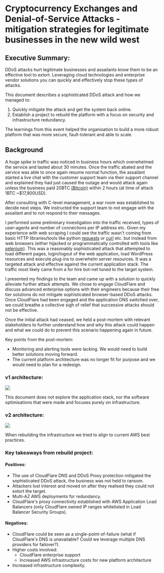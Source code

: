 # Cryptocurrency Exchanges and Denial-of-Service Attacks - mitigation strategies for legitimate businesses in the new wild west

## Executive Summary:

DDoS attacks hurt legitimate businesses and assailants know them to be an effective tool to extort. Leveraging cloud technologies and enterprise vendor solutions you can quickly and effectively stop these types of attacks.

This document describes a sophisticated DDoS attack and how we managed to:

1. Quickly mitigate the attack and get the system back online.
2. Establish a project to rebuild the platform with a focus on security and infrastructure redundancy.

The learnings from this event helped the organisation to build a more robust platform that was more secure, fault-tolerant and able to scale.

## Background

A huge spike in traffic was noticed in business hours which overwhelmed the service and lasted about 30 minutes. Once the traffic abated and the service was able to once again resume normal function, the assailant started a live chat with the customer support team via their support channel and explained they had just caused the outage and would attack again unless the business paid 20BTC [(Bitcoin)](https://bitcoin.org/en/) within 2 hours (at time of attack 1BTC ~$17,900USD).

After consulting with C-level management, a war room was established to decide next steps. We instructed the support team to not engage with the assailant and to not respond to their messages.

I performed some preliminary investigation into the traffic received, types of user-agents and number of connections per IP address etc. Given my experience with web scraping I could see the traffic wasn't coming from basic HTTP libraries/tools like python [requests](https://requests.readthedocs.io/en/master/) or [curl](https://curl.haxx.se/) etc. but instead from web browsers (either hijacked or programmatically controlled with tools like [selenium](https://www.selenium.dev/documentation/en/)). This was a reasonably sophisticated attack that attempted to load different pages, login/logout of the web application, load WordPress resources and execute plug-ins to overwhelm server resources. It was a targeted attack and effective against the current application stack. The traffic most likely came from a for hire bot-net tuned to the target system.

I presented my findings to the team and came up with a solution to quickly alleviate further attack attempts. We chose to engage CloudFlare and discuss advanced enterprise options with their engineers because their free tier solutions do not mitigate sophisticated browser-based DDoS attacks. Once CloudFlare had been engaged and the application DNS switched over, we could breathe a collective sigh of relief that successive attacks should not be effective.

Once the initial attack had ceased, we held a post-mortem with relevant stakeholders to further understand how and why this attack could happen and what we could do to prevent this scenario happening again in future.

Key points from the post-mortem:

- Monitoring and alerting tools were lacking. We would need to build better solutions moving forward.
- The current platform architecture was no longer fit for purpose and we would need to plan for a redesign.

### v1 architecture:

<img src="http://yuml.me/diagram/scruffy/class/[note: Original v1 architecture{bg:wheat}],[User]<->[Route53 DNS Lookup],[User]->[EC2 Instance (app)],[EC2 Instance (app)]<->[Cache],[EC2 Instance (app)]<->[Database]"/>

This document does not explore the application stack, nor the software optimisations that were made and focuses purely on infrastructure.

### v2 architecture:

<img src="http://yuml.me/diagram/scruffy/class/[note: Target v2 architecture{bg:wheat}],[User]<->[CloudFlare DNS Lookup],[User]<->[CloudFlare DDoS Protection Proxy]<->[EC2 Application LB N+1 Multi-AZ],[EC2 Application LB N+1 Multi-AZ]<->[EC2 AutoScaling Group Instances N..],[EC2 AutoScaling Group Instances N..]<->[Cache],[EC2 AutoScaling Group Instances N..]<->[Database]"/>

When rebuilding the infrastructure we tried to align to current AWS best practices.

### Key takeaways from rebuild project:

#### Positives:
- The use of CloudFlare DNS and DDoS Proxy protection mitigated the sophisticated DDoS attack, the business was not held to ransom.
- Attackers lost interest and moved on after they realised they could not extort the target.
- Multi-AZ AWS deployments for redundancy.
- CloudFlare's proxy connectivity established with AWS Application Load Balancers (only CloudFlare owned IP ranges whitelisted in Load Balancer Security Groups).

#### Negatives:
- CloudFlare could be seen as a single-point-of-failure (what if CloudFlare's DNS is unavailable? Could we leverage multiple DNS providers for failover?).
- Higher costs involved:
  - CloudFlare enterprise support
  - Increased AWS infrastructure costs for new platform architecture
- Increased infrastructure complexity.
